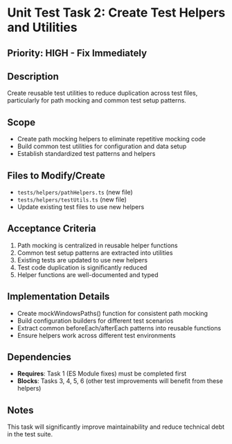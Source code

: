 # Unit Test Task 2: Create Test Helpers and Utilities

## Priority: HIGH - Fix Immediately

## Description

Create reusable test utilities to reduce duplication across test files, particularly for path mocking and common test setup patterns.

## Scope

- Create path mocking helpers to eliminate repetitive mocking code
- Build common test utilities for configuration and data setup  
- Establish standardized test patterns and helpers

## Files to Modify/Create

- `tests/helpers/pathHelpers.ts` (new file)
- `tests/helpers/testUtils.ts` (new file)
- Update existing test files to use new helpers

## Acceptance Criteria

1. Path mocking is centralized in reusable helper functions
2. Common test setup patterns are extracted into utilities
3. Existing tests are updated to use new helpers
4. Test code duplication is significantly reduced
5. Helper functions are well-documented and typed

## Implementation Details

- Create mockWindowsPaths() function for consistent path mocking
- Build configuration builders for different test scenarios
- Extract common beforeEach/afterEach patterns into reusable functions
- Ensure helpers work across different test environments

## Dependencies

- **Requires**: Task 1 (ES Module fixes) must be completed first
- **Blocks**: Tasks 3, 4, 5, 6 (other test improvements will benefit from these helpers)

## Notes

This task will significantly improve maintainability and reduce technical debt in the test suite.
